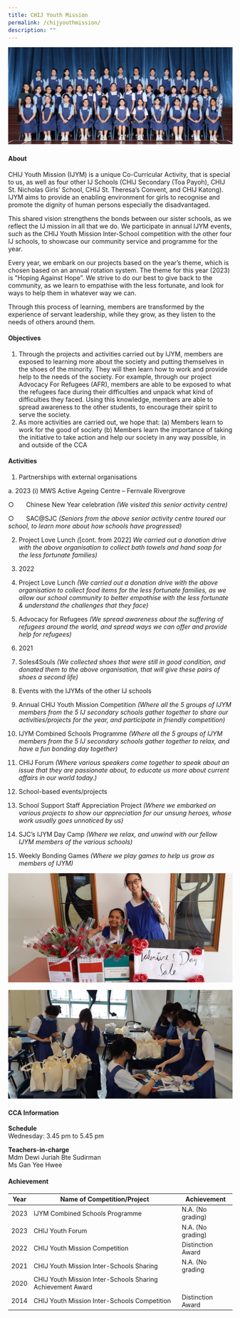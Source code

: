 ```yaml
---
title: CHIJ Youth Mission
permalink: /chijyouthmission/
description: ""
---
```

![](/images/CCA/2023/CHIJ%20YM/chij%20youth%20mission.jpg)

#### **About**
CHIJ Youth Mission (IJYM) is a unique Co-Curricular Activity, that is special to us, as well as four other IJ Schools (CHIJ Secondary (Toa Payoh), CHIJ St. Nicholas Girls’ School, CHIJ St. Theresa’s Convent, and CHIJ Katong). IJYM aims to provide an enabling environment for girls to recognise and promote the dignity of human persons especially the disadvantaged.

This shared vision strengthens the bonds between our sister schools, as we reflect the IJ mission in all that we do. We participate in annual IJYM events, such as the CHIJ Youth Mission Inter-School competition with the other four IJ schools, to showcase our community service and programme for the year.

Every year, we embark on our projects based on the year’s theme, which is chosen based on an annual rotation system. The theme for this year (2023) is "Hoping Against Hope”. We strive to do our best to give back to the community, as we learn to empathise with the less fortunate, and look for ways to help them in whatever way we can.

Through this process of learning, members are transformed by the experience of servant leadership, while they grow, as they listen to the needs of others around them.

#### **Objectives**
 1.  Through the projects and activities carried out by IJYM,  members are exposed to learning more about the society and putting themselves in the shoes of the minority. They will then learn how to work and provide help to the needs of the society. For example, through our project Advocacy For Refugees (AFR), members are able to be exposed to what the refugees face during their difficulties and unpack what kind of difficulties they faced. Using this knowledge, members are able to spread awareness to the other students, to encourage their spirit to serve the society.
2.  As more activities are carried out, we hope that:
(a) Members learn to work for the good of society
(b) Members learn the importance of taking the initiative to take action and help our society in any way possible, in and outside of the CCA


#### **Activities**
1.  Partnerships with external organisations

a. 2023
(i) MWS Active Ageing Centre – Fernvale Rivergrove

○&nbsp;&nbsp;&nbsp;&nbsp;&nbsp;&nbsp; Chinese New Year celebration _(We visited this senior activity centre)_

○&nbsp;&nbsp;&nbsp;&nbsp;&nbsp;&nbsp; SAC@SJC _(Seniors from the above senior activity centre toured our school, to learn more about how schools have progressed)_

2.  Project Love Lunch _(_\[cont. from 2022\] _We carried out a donation drive with the above organisation to collect bath towels and hand soap for the less fortunate families)_

2.  2022

1.  Project Love Lunch _(We carried out a donation drive with the above organisation to collect food items for the less fortunate families, as we allow our school community to better empathise with the less fortunate &amp; understand the challenges that they face)_
2.  Advocacy for Refugees _(We spread awareness about the suffering of refugees around the world, and spread ways we can offer and provide help for refugees)_

3.  2021

1.  Soles4Souls _(We collected shoes that were still in good condition, and donated them to the above organisation, that will give these pairs of shoes a second life)_

2.  Events with the IJYMs of the other IJ schools

1.  Annual CHIJ Youth Mission Competition _(Where all the 5 groups of IJYM members from the 5 IJ secondary schools gather together to share our activities/projects for the year, and participate in friendly competition)_
2.  IJYM Combined Schools Programme _(Where all the 5 groups of IJYM members from the 5 IJ secondary schools gather together to relax, and have a fun bonding day together)_
3.  CHIJ Forum _(Where various speakers come together to speak about an issue that they are passionate about, to educate us more about current affairs in our world today.)_

3.  School-based events/projects

1.  School Support Staff Appreciation Project _(Where we embarked on various projects to show our appreciation for our unsung heroes, whose work usually goes unnoticed by us)_
2.  SJC’s IJYM Day Camp _(Where we relax, and unwind with our fellow IJYM members of the various schools)_
3.  Weekly Bonding Games _(Where we play games to help us grow as members of IJYM)_


![](/images/CCA/Clubs%20and%20Societies/CHIJ%20Youth%20Mission/C2.jpg)

![](/images/CCA/Clubs%20and%20Societies/CHIJ%20Youth%20Mission/C3.jpg)



#### **CCA Information**

**Schedule**        
<br>Wednesday: 3.45 pm to 5.45 pm <br>

**Teachers-in-charge**
<br>Mdm Dewi Juriah Bte Sudirman <br> Ms Gan Yee Hwee<br>


#### **Achievement**


| Year | Name of Competition/Project                   | Achievement          |
|------|-----------------------------------------------|----------------------|
| 2023 | IJYM Combined Schools Programme | N.A. (No grading)|
| 2023 | CHIJ Youth Forum | N.A. (No grading)|
| 2022 | CHIJ Youth Mission Competition  | Distinction Award |
| 2021 | CHIJ Youth Mission Inter-Schools Sharing | N.A. (No grading |
| 2020 | CHIJ Youth Mission Inter-Schools Sharing Achievement Award    |
| 2014 | CHIJ Youth Mission Inter-Schools Competition  | Distinction Award    |